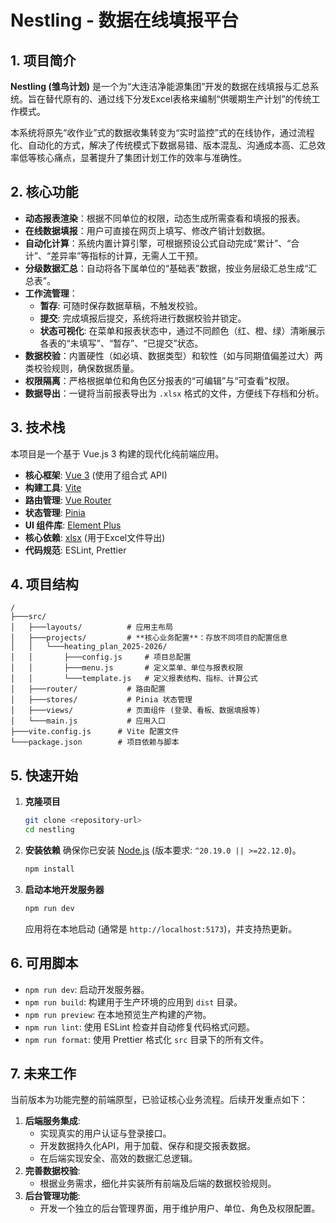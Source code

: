 # Nestling - 数据在线填报平台

## 1. 项目简介

**Nestling (雏鸟计划)** 是一个为“大连洁净能源集团”开发的数据在线填报与汇总系统。旨在替代原有的、通过线下分发Excel表格来编制“供暖期生产计划”的传统工作模式。

本系统将原先“收作业”式的数据收集转变为“实时监控”式的在线协作，通过流程化、自动化的方式，解决了传统模式下数据易错、版本混乱、沟通成本高、汇总效率低等核心痛点，显著提升了集团计划工作的效率与准确性。

## 2. 核心功能

- **动态报表渲染**：根据不同单位的权限，动态生成所需查看和填报的报表。
- **在线数据填报**：用户可直接在网页上填写、修改产销计划数据。
- **自动化计算**：系统内置计算引擎，可根据预设公式自动完成“累计”、“合计”、“差异率”等指标的计算，无需人工干预。
- **分级数据汇总**：自动将各下属单位的“基础表”数据，按业务层级汇总生成“汇总表”。
- **工作流管理**：
    - **暂存**: 可随时保存数据草稿，不触发校验。
    - **提交**: 完成填报后提交，系统将进行数据校验并锁定。
    - **状态可视化**: 在菜单和报表状态中，通过不同颜色（红、橙、绿）清晰展示各表的“未填写”、“暂存”、“已提交”状态。
- **数据校验**：内置硬性（如必填、数据类型）和软性（如与同期值偏差过大）两类校验规则，确保数据质量。
- **权限隔离**：严格根据单位和角色区分报表的“可编辑”与“可查看”权限。
- **数据导出**：一键将当前报表导出为 `.xlsx` 格式的文件，方便线下存档和分析。

## 3. 技术栈

本项目是一个基于 Vue.js 3 构建的现代化纯前端应用。

- **核心框架**: [Vue 3](https://vuejs.org/) (使用了组合式 API)
- **构建工具**: [Vite](https://vitejs.dev/)
- **路由管理**: [Vue Router](https://router.vuejs.org/)
- **状态管理**: [Pinia](https://pinia.vuejs.org/)
- **UI 组件库**: [Element Plus](https://element-plus.org/)
- **核心依赖**: [xlsx](https://github.com/SheetJS/sheetjs) (用于Excel文件导出)
- **代码规范**: ESLint, Prettier

## 4. 项目结构

```
/
├───src/
│   ├───layouts/          # 应用主布局
│   ├───projects/         # **核心业务配置**：存放不同项目的配置信息
│   │   └───heating_plan_2025-2026/
│   │       ├───config.js     # 项目总配置
│   │       ├───menu.js       # 定义菜单、单位与报表权限
│   │       └───template.js   # 定义报表结构、指标、计算公式
│   ├───router/           # 路由配置
│   ├───stores/           # Pinia 状态管理
│   ├───views/            # 页面组件 (登录、看板、数据填报等)
│   └───main.js           # 应用入口
├───vite.config.js      # Vite 配置文件
└───package.json        # 项目依赖与脚本
```

## 5. 快速开始

1.  **克隆项目**
    ```bash
    git clone <repository-url>
    cd nestling
    ```

2.  **安装依赖**
    确保你已安装 [Node.js](https://nodejs.org/) (版本要求: `^20.19.0 || >=22.12.0`)。
    ```bash
    npm install
    ```

3.  **启动本地开发服务器**
    ```bash
    npm run dev
    ```
    应用将在本地启动 (通常是 `http://localhost:5173`)，并支持热更新。

## 6. 可用脚本

- `npm run dev`: 启动开发服务器。
- `npm run build`: 构建用于生产环境的应用到 `dist` 目录。
- `npm run preview`: 在本地预览生产构建的产物。
- `npm run lint`: 使用 ESLint 检查并自动修复代码格式问题。
- `npm run format`: 使用 Prettier 格式化 `src` 目录下的所有文件。

## 7. 未来工作

当前版本为功能完整的前端原型，已验证核心业务流程。后续开发重点如下：

1.  **后端服务集成**:
    - 实现真实的用户认证与登录接口。
    - 开发数据持久化API，用于加载、保存和提交报表数据。
    - 在后端实现安全、高效的数据汇总逻辑。
2.  **完善数据校验**:
    - 根据业务需求，细化并实装所有前端及后端的数据校验规则。
3.  **后台管理功能**:
    - 开发一个独立的后台管理界面，用于维护用户、单位、角色及权限配置。